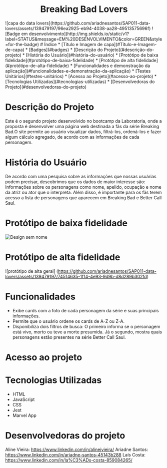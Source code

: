 <h1 align="center">Breaking Bad Lovers</h1>
![capa do data lovers](https://github.com/ariadnesantos/SAP011-data-lovers/assets/139479197/96ea2925-eb94-4038-aa28-49513575696f)
![Badge em desenvolvimento](http://img.shields.io/static/v1?label=STATUS&message=EM%20DESENVOLVIMENTO&color=GREEN&style=for-the-badge)
# Índice
* [Título e Imagem de capa](#Título-e-Imagem-de-capa)
* [Badges](#badges)
* [Descrição do Projeto](#descrição-do-projeto)
* [História do Usuário](#história-do-usuário)
* [Protótipo de baixa fidelidade](#protótipo-de-baixa-fidelidade)
* [Protótipo de alta fidelidade](#protótipo-de-alta-fidelidade)
* [Funcionalidades e demonstração da aplicação](#funcionalidades-e-demonstração-da-aplicação)
* [Testes Unitários](#testes-unitários)
* [Acesso ao Projeto](#acesso-ao-projeto)
* [Tecnologias Utilizadas](#tecnologias-utilizadas)
* [Desenvolvedoras do Projeto](#desenvolvedoras-do-projeto)

# Descrição do Projeto
Este é o segundo projeto desenvolvido no bootcamp da Laboratoria, onde a proposta é desenvolver uma página web destinada a fãs da série Breaking Bad.O site permite ao usuário visualizar dados, filtrá-los, ordená-los e fazer algum cálculo agregado, de acordo com as informações de cada personagem.
# História do Usuário
De acordo com uma pesquisa sobre as informações que nossas usuárias podem precisar, descobrimos que os dados de maior interesse são:    Informações sobre os personagens como nome, apelido, ocupação e nome da atriz ou ator que o interpreta.    Além disso, é importante para os fãs terem acesso a lista de personagens que aparecem em Breaking Bad e Better Call Saul.
# Protótipo de baixa fidelidade
![Design sem nome](https://github.com/ariadnesantos/SAP011-data-lovers/assets/139479197/d7a4a316-4860-4966-aeaf-874e476acfd7)
# Protótipo de alta fidelidade
![protótipo de alta geral] (https://github.com/ariadnesantos/SAP011-data-lovers/assets/139479197/74514635-1f14-4e93-9d9b-d8d289b302fd)
# Funcionalidades
- Exibe cards com a foto de cada personagem da série e suas principais informações.
- Permite que o usuário ordene os cards de A-Z ou Z-A.
- Disponibiliza dois filtros de busca:
O primeiro informa se o personagem está vivo, morto ou teve a morte presumida. Já o segundo, mostra quais personagens estão presentes na série Better Call Saul.
# Acesso ao projeto
# Tecnologias Utilizadas
- HTML
- JavaScript
- CSS
- Jest
- Marvel App
# Desenvolvedoras do projeto
Aline Vieira: https://www.linkedin.com/in/alinejvieira/
Ariadne Santos: https://www.linkedin.com/in/ariadne-santos-45143b288
Laís Costa: https://www.linkedin.com/in/la%C3%ADs-costa-859084265/
